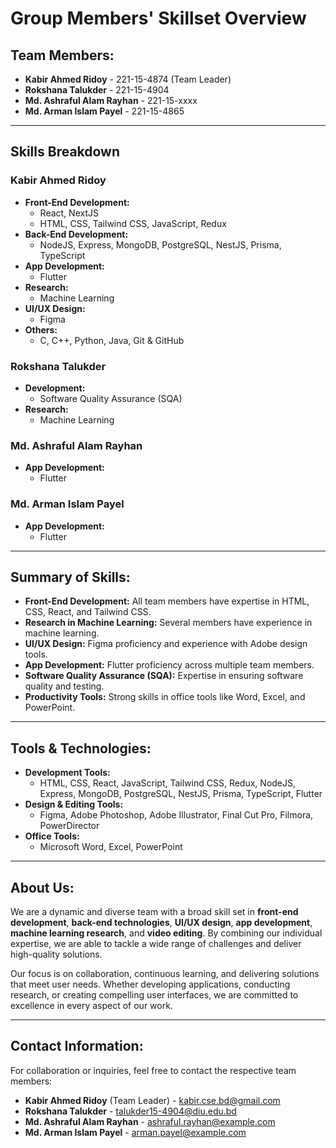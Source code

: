 # Group Members' Skillset Overview

## **Team Members:**
- **Kabir Ahmed Ridoy** - 221-15-4874 (Team Leader)  
- **Rokshana Talukder** - 221-15-4904  
- **Md. Ashraful Alam Rayhan** - 221-15-xxxx  
- **Md. Arman Islam Payel** - 221-15-4865  

---

## **Skills Breakdown**

### **Kabir Ahmed Ridoy**
- **Front-End Development:**
  - React, NextJS
  - HTML, CSS, Tailwind CSS, JavaScript, Redux
- **Back-End Development:**
  - NodeJS, Express, MongoDB, PostgreSQL, NestJS, Prisma, TypeScript
- **App Development:**
  - Flutter
- **Research:**
  - Machine Learning
- **UI/UX Design:**
  - Figma
- **Others:**
  - C, C++, Python, Java, Git & GitHub

### **Rokshana Talukder**
- **Development:**
  - Software Quality Assurance (SQA)
- **Research:**
  - Machine Learning

### **Md. Ashraful Alam Rayhan**
- **App Development:**
  - Flutter

### **Md. Arman Islam Payel**
- **App Development:**
  - Flutter

---

## **Summary of Skills:**

- **Front-End Development:** All team members have expertise in HTML, CSS, React, and Tailwind CSS.
- **Research in Machine Learning:** Several members have experience in machine learning.
- **UI/UX Design:** Figma proficiency and experience with Adobe design tools.
- **App Development:** Flutter proficiency across multiple team members.
- **Software Quality Assurance (SQA):** Expertise in ensuring software quality and testing.
- **Productivity Tools:** Strong skills in office tools like Word, Excel, and PowerPoint.

---

## **Tools & Technologies:**

- **Development Tools:**
  - HTML, CSS, React, JavaScript, Tailwind CSS, Redux, NodeJS, Express, MongoDB, PostgreSQL, NestJS, Prisma, TypeScript, Flutter
- **Design & Editing Tools:**
  - Figma, Adobe Photoshop, Adobe Illustrator, Final Cut Pro, Filmora, PowerDirector
- **Office Tools:**
  - Microsoft Word, Excel, PowerPoint

---

## **About Us:**

We are a dynamic and diverse team with a broad skill set in **front-end development**, **back-end technologies**, **UI/UX design**, **app development**, **machine learning research**, and **video editing**. By combining our individual expertise, we are able to tackle a wide range of challenges and deliver high-quality solutions.

Our focus is on collaboration, continuous learning, and delivering solutions that meet user needs. Whether developing applications, conducting research, or creating compelling user interfaces, we are committed to excellence in every aspect of our work.

---

## **Contact Information:**

For collaboration or inquiries, feel free to contact the respective team members:

- **Kabir Ahmed Ridoy** (Team Leader) - [kabir.cse.bd@gmail.com](mailto:kabir.cse.bd@gmail.com)
- **Rokshana Talukder** - [talukder15-4904@diu.edu.bd](mailto:talukder15-4904@diu.edu.bd)
- **Md. Ashraful Alam Rayhan** - [ashraful.rayhan@example.com](mailto:ashraful.rayhan@example.com)
- **Md. Arman Islam Payel** - [arman.payel@example.com](mailto:arman.payel@example.com)
